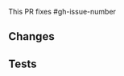 
This PR fixes #gh-issue-number

## Changes
<!---
Describe the changes/feature. If there are many changes, create groups.
This change sometimes imply frontend changes, please be clear.
Specify what's new. New endpoints, etc.
-->

## Tests
<!---
Specify in which devices were tested, and also, what new automated tests were added or updated.
-->

